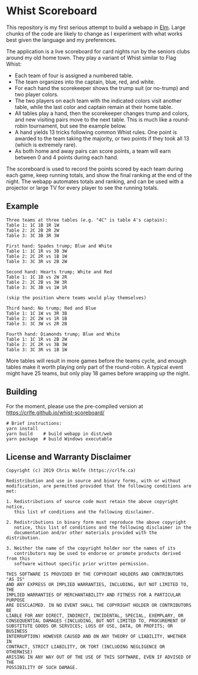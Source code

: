 # Whist Scoreboard

This repository is my first serious attempt to build a webapp in
[Elm](https://elm-lang.org/). Large chunks of the code are likely to change as
I experiment with what works best given the language and my preferences.

The application is a live scoreboard for card nights run by the seniors clubs
around my old home town. They play a variant of Whist similar to Flag Whist:

- Each team of four is assigned a numbered table.
- The team organizes into the captain, blue, red, and white.
- For each hand the scorekeeper shows the trump suit (or no-trump) and two player colors.
- The two players on each team with the indicated colors visit another table,
  while the last color and captain remain at their home table.
- All tables play a hand, then the scorekeeper changes trump and colors,
  and new visiting pairs move to the next table.
  This is much like a round-robin tournament, but see the example below.
- A hand yields 13 tricks following common Whist rules.
  One point is awarded to the team taking the majority,
  or two points if they took all 13 (which is extremely rare).
- As both home and away pairs can score points,
  a team will earn between 0 and 4 points during each hand.

The scoreboard is used to record the points scored by each team during each game,
keep running totals, and show the final ranking at the end of the night.
The webapp automates totals and ranking, and can be used with a projector or
large TV for every player to see the running totals.

## Example

```
Three teams at three tables (e.g. "4C" is table 4's captain):
Table 1: 1C 1B 1R 1W
Table 2: 2C 2B 2R 2W
Table 3: 3C 3B 3R 3W

First hand: Spades trump; Blue and White
Table 1: 1C 1R vs 3B 3W
Table 2: 2C 2R vs 1B 1W
Table 3: 3C 3R vs 2B 2W

Second hand: Hearts trump; White and Red
Table 1: 1C 1B vs 2W 2R
Table 2: 2C 2B vs 3W 3R
Table 3: 3C 3B vs 1W 1R

(skip the position where teams would play themselves)

Third hand: No trump; Red and Blue
Table 1: 1C 1W vs 3R 3B
Table 2: 2C 2W vs 1R 1B
Table 3: 3C 3W vs 2R 2B

Fourth hand: Diamonds trump; Blue and White
Table 1: 1C 1R vs 2B 2W
Table 2: 2C 2R vs 3B 3W
Table 3: 3C 3R vs 1B 1W
```

More tables will result in more games before the teams cycle,
and enough tables make it worth playing only part of the round-robin.
A typical event might have 25 teams, but only play 18 games before wrapping up the night.

## Building

For the moment, please use the pre-compiled version at https://crlfe.github.io/whist-scoreboard/

```
# Brief instructions:
yarn install
yarn build    # build webapp in dist/web
yarn package  # build Windows executable
```

## License and Warranty Disclaimer

```
Copyright (c) 2019 Chris Wolfe (https://crlfe.ca)

Redistribution and use in source and binary forms, with or without
modification, are permitted provided that the following conditions are met:

1. Redistributions of source code must retain the above copyright notice,
   this list of conditions and the following disclaimer.

2. Redistributions in binary form must reproduce the above copyright
   notice, this list of conditions and the following disclaimer in the
   documentation and/or other materials provided with the distribution.

3. Neither the name of the copyright holder nor the names of its
   contributors may be used to endorse or promote products derived from this
   software without specific prior written permission.

THIS SOFTWARE IS PROVIDED BY THE COPYRIGHT HOLDERS AND CONTRIBUTORS "AS IS"
AND ANY EXPRESS OR IMPLIED WARRANTIES, INCLUDING, BUT NOT LIMITED TO, THE
IMPLIED WARRANTIES OF MERCHANTABILITY AND FITNESS FOR A PARTICULAR PURPOSE
ARE DISCLAIMED. IN NO EVENT SHALL THE COPYRIGHT HOLDER OR CONTRIBUTORS BE
LIABLE FOR ANY DIRECT, INDIRECT, INCIDENTAL, SPECIAL, EXEMPLARY, OR
CONSEQUENTIAL DAMAGES (INCLUDING, BUT NOT LIMITED TO, PROCUREMENT OF
SUBSTITUTE GOODS OR SERVICES; LOSS OF USE, DATA, OR PROFITS; OR BUSINESS
INTERRUPTION) HOWEVER CAUSED AND ON ANY THEORY OF LIABILITY, WHETHER IN
CONTRACT, STRICT LIABILITY, OR TORT (INCLUDING NEGLIGENCE OR OTHERWISE)
ARISING IN ANY WAY OUT OF THE USE OF THIS SOFTWARE, EVEN IF ADVISED OF THE
POSSIBILITY OF SUCH DAMAGE.
```
